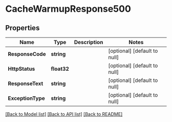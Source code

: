 # CacheWarmupResponse500

## Properties
Name | Type | Description | Notes
------------ | ------------- | ------------- | -------------
**ResponseCode** | **string** |  | [optional] [default to null]
**HttpStatus** | **float32** |  | [optional] [default to null]
**ResponseText** | **string** |  | [optional] [default to null]
**ExceptionType** | **string** |  | [optional] [default to null]

[[Back to Model list]](../README.md#documentation-for-models) [[Back to API list]](../README.md#documentation-for-api-endpoints) [[Back to README]](../README.md)



